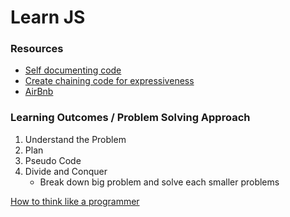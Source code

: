 # Learn JS

### Resources

* [Self documenting code](http://wiki.c2.com/?SelfDocumentingCode)
* [Create chaining code for expressiveness](https://javascriptissexy.com/beautiful-javascript-easily-create-chainable-cascading-methods-for-expressiveness/)
* [AirBnb](https://github.com/airbnb/javascript#ecmascript-6-es-2015-styles)

### Learning Outcomes / Problem Solving Approach

1. Understand the Problem
2. Plan
3. Pseudo Code
4. Divide and Conquer
    * Break down big problem and solve each smaller problems

[How to think like a programmer](https://www.freecodecamp.org/news/how-to-think-like-a-programmer-lessons-in-problem-solving-d1d8bf1de7d2/)